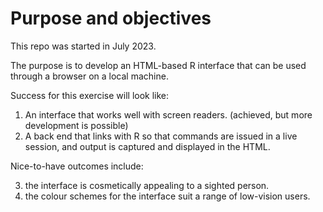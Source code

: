 # Purpose and objectives

This repo was started in July 2023.

The purpose is to develop an HTML-based R interface that can be used through a browser on a local machine. 


Success for this exercise will look like:

1. An interface that works well with screen readers. (achieved, but more development is possible)
2. A back end that links with R so that commands are issued in a live session, and output is captured and displayed in the HTML.


Nice-to-have outcomes include:

3. the interface is cosmetically appealing to a sighted person.
4. the colour schemes for the interface suit a range of low-vision users.
